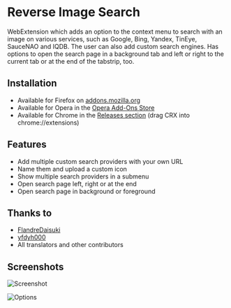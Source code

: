 Reverse Image Search
================================
WebExtension which adds an option to the context menu to search with an image on various services, such as Google, Bing, Yandex, TinEye, SauceNAO and IQDB. The user can also add custom search engines. Has options to open the search page in a background tab and left or right to the current tab or at the end of the tabstrip, too.

## Installation
* Available for Firefox on [addons.mozilla.org](https://addons.mozilla.org/firefox/addon/image-reverse-search/)
* Available for Opera in the [Opera Add-Ons Store](https://addons.opera.com/extensions/details/image-reverse-search/)
* Available for Chrome in the [Releases section](https://github.com/Brawl345/Image-Reverse-Search-with-Google/releases) (drag CRX into chrome://extensions)

## Features
* Add multiple custom search providers with your own URL
* Name them and upload a custom icon
* Show multiple search providers in a submenu
* Open search page left, right or at the end
* Open search page in background or foreground

## Thanks to
* [FlandreDaisuki](https://github.com/Brawl345/Image-Reverse-Search-WebExtension/issues?q=is%3Apr+author%3AFlandreDaisuki)
* [yfdyh000](https://github.com/Brawl345/Image-Reverse-Search-WebExtension/issues?q=is%3Apr+author%3Ayfdyh000)
* All translators and other contributors

## Screenshots
![Screenshot](https://raw.githubusercontent.com/Brawl345/Image-Reverse-Search-with-Google/master/screenshot.png)

![Options](https://raw.githubusercontent.com/Brawl345/Image-Reverse-Search-with-Google/master/options.png)
